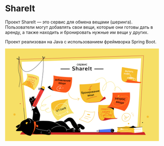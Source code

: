 # ShareIt

Проект ShareIt — это сервис для обмена вещами (шеринга). Пользователи могут добавлять свои вещи, которые они готовы дать в аренду, а также находить и бронировать нужные им вещи у других.

Проект реализован на Java с использованием фреймворка Spring Boot.

![Картинка_проекта](image.png)
